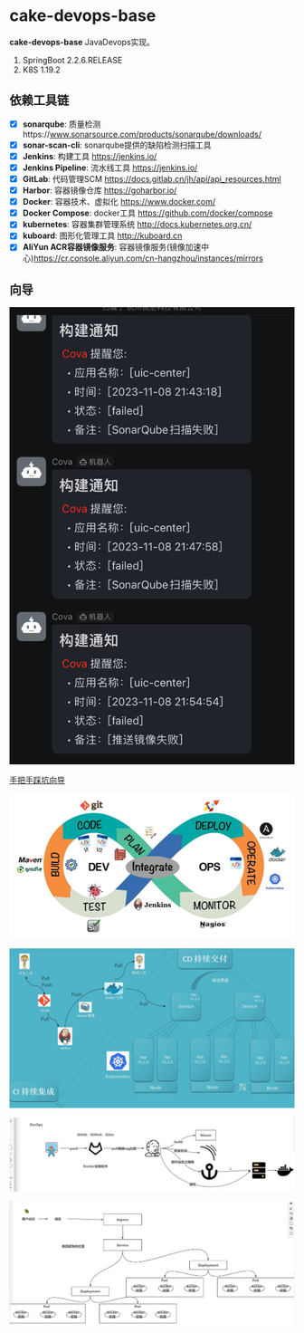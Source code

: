 # cake-devops-base

**cake-devops-base** JavaDevops实现。

1. SpringBoot 2.2.6.RELEASE
2. K8S 1.19.2

## 依赖工具链

- [x] **sonarqube**: 质量检测https://www.sonarsource.com/products/sonarqube/downloads/
- [x] **sonar-scan-cli**: sonarqube提供的缺陷检测扫描工具
- [x] **Jenkins**: 构建工具 https://jenkins.io/
- [x] **Jenkins Pipeline**: 流水线工具 https://jenkins.io/
- [x] **GitLab**: 代码管理SCM https://docs.gitlab.cn/jh/api/api_resources.html
- [x] **Harbor**: 容器镜像仓库 https://goharbor.io/
- [x] **Docker**: 容器技术、虚拟化 https://www.docker.com/
- [x] **Docker Compose**: docker工具 https://github.com/docker/compose
- [x] **kubernetes**: 容器集群管理系统 http://docs.kubernetes.org.cn/
- [x] **kuboard**: 图形化管理工具 http://kuboard.cn
- [x] **AliYun ACR容器镜像服务**: 容器镜像服务(镜像加速中心)https://cr.console.aliyun.com/cn-hangzhou/instances/mirrors

## 向导

![ROBOT](https://github.com/WXzhongwang/cake-devops-base/blob/main/images/img.png)

[手把手踩坑向导](https://github.com/WXzhongwang/cake-devops-base/blob/main/README_GUIDE.md)

![CICD](https://github.com/WXzhongwang/cake-devops-base/blob/main/images/2021-11-23_175935.png)

![核心业务](https://github.com/WXzhongwang/cake-devops-base/blob/main/images/image-20211125154112097.png)

![DEVOPS](https://github.com/WXzhongwang/cake-devops-base/blob/main/images/devops.jpg)

![K8S](https://github.com/WXzhongwang/cake-devops-base/blob/main/images/k8s%E7%AE%80%E5%8D%95%E7%90%86%E8%A7%A3.jpg)
